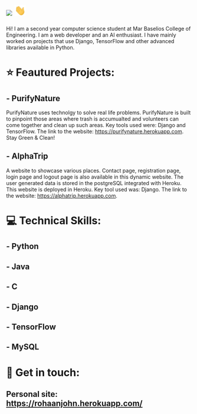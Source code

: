 # <img src="https://img.icons8.com/doodle/100/000000/hello--v1.png"/> <img src="https://raw.githubusercontent.com/ABSphreak/ABSphreak/master/gifs/Hi.gif" width="30px">




Hi! I am a second year computer science student at Mar Baselios College of Engineering. I am a web developer and an AI enthusiast. I have mainly worked on projects that use Django, TensorFlow and other advanced libraries available in Python.

# ⭐ Feautured Projects:
## - PurifyNature 
PurifyNature uses technolgy to solve real life problems. PurifyNature is built to pinpoint those areas where trash is accumualted and volunteers can come together and clean up such areas. Key tools used were: Django and TensorFlow.
The link to the website: https://purifynature.herokuapp.com.
Stay Green & Clean!
## - AlphaTrip 
A website to showcase various places. Contact page, registration page, login page and logout page is also available in this dynamic website. The user generated data is stored in the postgreSQL integrated with Heroku. This website is deployed in Heroku. Key tool used was: Django.
The link to the website: https://alphatrip.herokuapp.com.

# 💻 Technical Skills:
## - Python
## - Java 
## - C
## - Django
## - TensorFlow 
## - MySQL

# 👋 Get in touch:


## Personal site: https://rohaanjohn.herokuapp.com/





